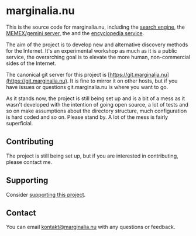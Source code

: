 # marginalia.nu

This is the source code for marginalia.nu, including the [search engine](https://search.marginalia.nu), 
the [MEMEX/gemini server](https://memex.marginalia.nu), the and the [encyclopedia service](https://encyclopedia.marginalia.nu). 

The aim of the project is to develop new and alternative discovery methods for the Internet. 
It's an experimental workshop as much as it is a public service, the overarching goal is to
elevate the more human, non-commercial sides of the Internet.

The canonical git server for this project is [https://git.marginalia.nu](https://git.marginalia.nu).
It is fine to mirror it on other hosts, but if you have issues or questions
git.marginalia.nu is where you want to go.

As it stands now, the project is still being set up and is a bit of a mess as 
it wasn't developed with the intention of going open source, a lot of tests
and so on make assumptions about the directory structure, much configuration 
is hard coded and so on. Please stand by. A lot of the mess is fairly superficial.

## Contributing

The project is still being set up, but if you are interested in contributing, please contact me. 

## Supporting

Consider [supporting this project](https://memex.marginalia.nu/projects/edge/supporting.gmi).

## Contact

You can email <kontakt@marginalia.nu> with any questions or feedback.